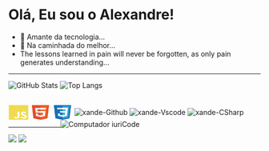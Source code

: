### <h1>Olá, Eu sou o Alexandre!</h1> 

- 🔭 Amante da tecnologia...
- 🌱 Na caminhada do melhor...
-  The lessons learned in pain will never be forgotten, as only pain generates understanding...
  <hr>

![GitHub Stats](https://github-readme-stats.vercel.app/api?username=DevX4N&show_icons=true&theme=radical)
![Top Langs](https://github-readme-stats.vercel.app/api/top-langs/?username=DevX4N&layout=compact&theme=radical)



<div style="display: inline_block"><br>
  <img align="center" alt="xande-Js" height="30" width="40" left = '5px' src="https://raw.githubusercontent.com/devicons/devicon/master/icons/javascript/javascript-plain.svg">
  <img align="center" alt="xande-HTML" height="30" width="40" src="https://raw.githubusercontent.com/devicons/devicon/master/icons/html5/html5-original.svg">
  <img align="center" alt="xande-CSS" height="30" width="40" src="https://raw.githubusercontent.com/devicons/devicon/master/icons/css3/css3-original.svg">
  <img align="center" alt="xande-Github" height="30" width="40" src="https://cdn.jsdelivr.net/gh/devicons/devicon/icons/github/github-original.svg" />
  <img align="center" alt="xande-Vscode" height="30" width="40" src="https://cdn.jsdelivr.net/gh/devicons/devicon/icons/vscode/vscode-original.svg" />
  <img align="center" alt="xande-CSharp" height="30" width="40" src="https://cdn.jsdelivr.net/gh/devicons/devicon/icons/csharp/csharp-original.svg" />




<img src="https://raw.githubusercontent.com/MicaelliMedeiros/micaellimedeiros/master/image/computer-illustration.png" min-width="400px" max-width="400px" width="400px" align="right" alt="Computador iuriCode">
<div align="center">

 </div>
  
<hr>

<div> 

  <a href="https://www.instagram.com/filh0x" target="_blank"><img src="https://img.shields.io/badge/-Instagram-%23E4405F?style=for-the-badge&logo=instagram&logoColor=white" target="_blank"></a>
<a href="mailto:alexandrepereirax643@gmail.com">
  <img src="https://img.shields.io/badge/-Gmail-%23333?style=for-the-badge&logo=gmail&logoColor=white" target="_blank">
</a>

</div>
